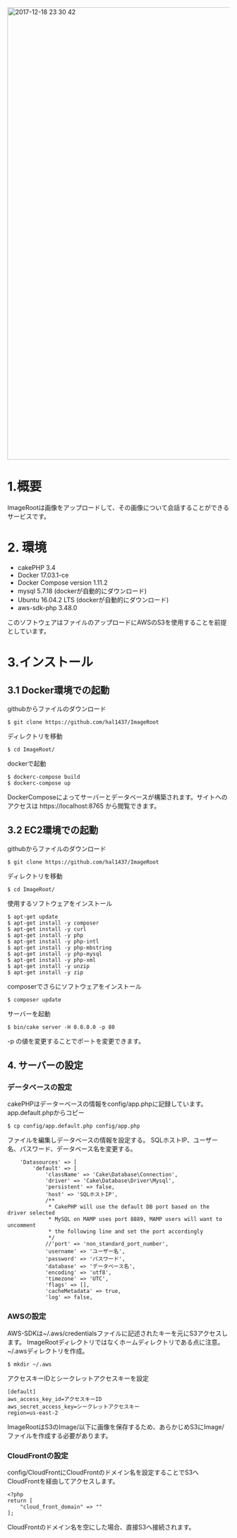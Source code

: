 <img width="1025" alt="2017-12-18 23 30 42" src="https://user-images.githubusercontent.com/8135472/34111134-352a5c98-e44c-11e7-8d11-49dd58dba518.png">

# 1.概要

ImageRootは画像をアップロードして、その画像について会話することができるサービスです。  

# 2. 環境

+ cakePHP 3.4
+ Docker 17.03.1-ce
+ Docker Compose version 1.11.2
+ mysql 5.7.18 (dockerが自動的にダウンロード)
+ Ubuntu 16.04.2 LTS (dockerが自動的にダウンロード)
+ aws-sdk-php 3.48.0

このソフトウェアはファイルのアップロードにAWSのS3を使用することを前提としています。

# 3.インストール

## 3.1 Docker環境での起動

githubからファイルのダウンロード

```
$ git clone https://github.com/hal1437/ImageRoot
```
ディレクトリを移動

```
$ cd ImageRoot/
```

dockerで起動

```
$ dockerc-compose build
$ dockerc-compose up
```
DockerComposeによってサーバーとデータベースが構築されます。サイトへのアクセスは https://localhost:8765 から閲覧できます。

## 3.2 EC2環境での起動


githubからファイルのダウンロード

```
$ git clone https://github.com/hal1437/ImageRoot
```

ディレクトリを移動
```
$ cd ImageRoot/
```

使用するソフトウェアをインストール
```
$ apt-get update
$ apt-get install -y composer
$ apt-get install -y curl
$ apt-get install -y php
$ apt-get install -y php-intl
$ apt-get install -y php-mbstring
$ apt-get install -y php-mysql
$ apt-get install -y php-xml
$ apt-get install -y unzip
$ apt-get install -y zip
```
composerでさらにソフトウェアをインストール
```
$ composer update
```

サーバーを起動
```
$ bin/cake server -H 0.0.0.0 -p 80
```
-p の値を変更することでポートを変更できます。

## 4. サーバーの設定

### データベースの設定
cakePHPはデーターベースの情報をconfig/app.phpに記録しています。
app.default.phpからコピー
```
$ cp config/app.default.php config/app.php
```

ファイルを編集しデータベースの情報を設定する。
SQLホストIP、ユーザー名、パスワード、データベース名を変更する。
```php:config/app.php
    'Datasources' => [
        'default' => [
            'className' => 'Cake\Database\Connection',
            'driver' => 'Cake\Database\Driver\Mysql',
            'persistent' => false,
            'host' => 'SQLホストIP',
            /**
             * CakePHP will use the default DB port based on the driver selected
             * MySQL on MAMP uses port 8889, MAMP users will want to uncomment
             * the following line and set the port accordingly
             */
            //'port' => 'non_standard_port_number',
            'username' => 'ユーザー名',
            'password' => 'パスワード',
            'database' => 'データベース名',
            'encoding' => 'utf8',
            'timezone' => 'UTC', 
            'flags' => [],
            'cacheMetadata' => true,
            'log' => false, 
```

### AWSの設定
AWS-SDKは~/.aws/credentialsファイルに記述されたキーを元にS3アクセスします。
ImageRootディレクトリではなくホームディレクトリである点に注意。
~/.awsディレクトリを作成。
```
$ mkdir ~/.aws
```
アクセスキーIDとシークレットアクセスキーを設定
```
[default]
aws_access_key_id=アクセスキーID
aws_secret_access_key=シークレットアクセスキー
region=us-east-2
```
ImageRootはS3のImage/以下に画像を保存するため、あらかじめS3にImage/ファイルを作成する必要があります。


### CloudFrontの設定
config/CloudFrontにCloudFrontのドメイン名を設定することでS3へCloudFrontを経由してアクセスします。
```
<?php
return [
	"cloud_front_domain" => ""
];
```
CloudFrontのドメイン名を空にした場合、直接S3へ接続されます。

